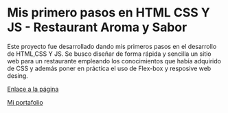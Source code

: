 # Mis primero pasos en HTML CSS Y JS - Restaurant Aroma y Sabor
Este proyecto fue desarrollado dando mis primeros pasos en el desarrollo de HTML,CSS Y JS. Se busco diseñar de forma rápida y sencilla un sitio web para un restaurante empleando los conocimientos que había adquirido de CSS y además poner en práctica el uso de Flex-box y resposive web desing.

[Enlace a la página](https://edussj2.github.io/restaurant-aroma-sabor/)

[Mi portafolio](https://edussj2.github.io/EduCespedes-Portafolio/)

